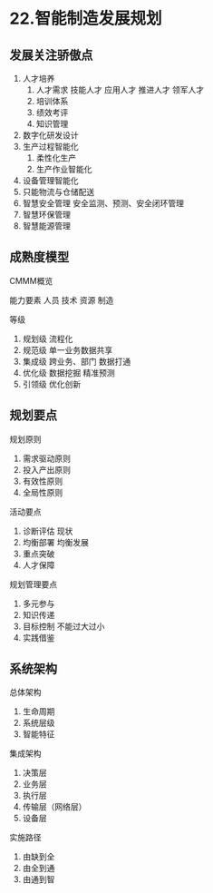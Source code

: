 # 22.智能制造发展规划

## 发展关注骄傲点
1. 人才培养
   1. 人才需求 技能人才 应用人才 推进人才 领军人才
   2. 培训体系
   3. 绩效考评
   4. 知识管理
2. 数字化研发设计
3. 生产过程智能化
   1. 柔性化生产
   2. 生产作业智能化
4. 设备管理智能化
5. 只能物流与仓储配送
6. 智慧安全管理 安全监测、预测、安全闭环管理
7. 智慧环保管理
8. 智慧能源管理

## 成熟度模型

CMMM概览

能力要素 人员 技术 资源 制造

等级
1. 规划级 流程化
2. 规范级 单一业务数据共享
3. 集成级 跨业务、部门 数据打通
4. 优化级 数据挖掘 精准预测
5. 引领级 优化创新

## 规划要点

规划原则
1. 需求驱动原则
2. 投入产出原则
3. 有效性原则
4. 全局性原则

活动要点
1. 诊断评估  现状
2. 均衡部署  均衡发展
3. 重点突破
4. 人才保障

规划管理要点
1. 多元参与
2. 知识传递
3. 目标控制 不能过大过小
4. 实践借鉴

## 系统架构 

总体架构
1. 生命周期
2. 系统层级
3. 智能特征


集成架构
1. 决策层
2. 业务层
3. 执行层
4. 传输层（网络层）
5. 设备层

实施路径
1. 由缺到全
2. 由全到通
3. 由通到智




